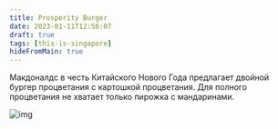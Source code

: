 ```yaml
---
title: Prosperity Burger
date: 2023-01-11T12:56:07
draft: true
tags: [this-is-singapore]
hideFromMain: true
---
```


Макдоналдс в честь Китайского Нового Года предлагает двойной бургер процветания с картошкой процветания. Для полного процветания не хватает только пирожка с мандаринами.

![img](/images/this-is-singapore/photos/photo_178@12-01-2023_09-30-43.jpg#center)